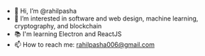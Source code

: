 - 👋 Hi, I’m @rahilpasha
- 👀 I’m interested in software and web design, machine learning, cryptography, and blockchain
- 📚 I'm learning Electron and ReactJS
- 📫 How to reach me: rahilpasha006@gmail.com

<!---
rahilpasha/rahilpasha is a ✨ special ✨ repository because its `README.md` (this file) appears on your GitHub profile.
You can click the Preview link to take a look at your changes.
--->
